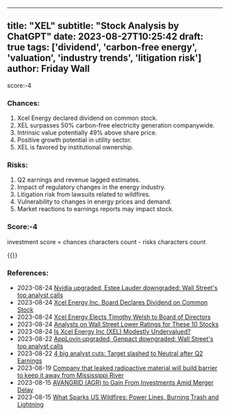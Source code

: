 
---
title: "XEL"
subtitle: "Stock Analysis by ChatGPT"
date: 2023-08-27T10:25:42
draft: true
tags: ['dividend', 'carbon-free energy', 'valuation', 'industry trends', 'litigation risk']
author: Friday Wall
---

score:-4
### Chances:
1. Xcel Energy declared dividend on common stock.
2. XEL surpasses 50% carbon-free electricity generation companywide.
3. Intrinsic value potentially 49% above share price.
4. Positive growth potential in utility sector.
5. XEL is favored by institutional ownership.
### Risks:
1. Q2 earnings and revenue lagged estimates.
2. Impact of regulatory changes in the energy industry.
3. Litigation risk from lawsuits related to wildfires.
4. Vulnerability to changes in energy prices and demand.
5. Market reactions to earnings reports may impact stock.
### Score:-4
investment score = chances characters count - risks characters count

{{<tradingview symbol="NASDAQ:XEL">}}
### References:
- 2023-08-24 [Nvidia upgraded, Estee Lauder downgraded: Wall Street's top analyst calls](https://finance.yahoo.com/news/nvidia-upgraded-estee-lauder-downgraded-135708473.html?.tsrc=rss)
- 2023-08-24 [Xcel Energy Inc. Board Declares Dividend on Common Stock](https://finance.yahoo.com/news/xcel-energy-inc-board-declares-233900709.html?.tsrc=rss)
- 2023-08-24 [Xcel Energy Elects Timothy Welsh to Board of Directors](https://finance.yahoo.com/news/xcel-energy-elects-timothy-welsh-182700790.html?.tsrc=rss)
- 2023-08-24 [Analysts on Wall Street Lower Ratings for These 10 Stocks](https://finance.yahoo.com/news/analysts-wall-street-lower-ratings-174349282.html?.tsrc=rss)
- 2023-08-24 [Is Xcel Energy Inc (XEL) Modestly Undervalued?](https://finance.yahoo.com/news/xcel-energy-inc-xel-modestly-163513934.html?.tsrc=rss)
- 2023-08-22 [AppLovin upgraded, Genpact downgraded: Wall Street's top analyst calls](https://finance.yahoo.com/news/applovin-upgraded-genpact-downgraded-wall-133544463.html?.tsrc=rss)
- 2023-08-22 [4 big analyst cuts: Target slashed to Neutral after Q2 Earnings](https://finance.yahoo.com/news/4-big-analyst-cuts-target-064145394.html?.tsrc=rss)
- 2023-08-19 [Company that leaked radioactive material will build barrier to keep it away from Mississippi River](https://finance.yahoo.com/news/company-leaked-radioactive-material-build-200103115.html?.tsrc=rss)
- 2023-08-15 [AVANGRID (AGR) to Gain From Investments Amid Merger Delay](https://finance.yahoo.com/news/avangrid-agr-gain-investments-amid-131500803.html?.tsrc=rss)
- 2023-08-15 [What Sparks US Wildfires: Power Lines, Burning Trash and Lightning](https://finance.yahoo.com/news/sparks-us-wildfires-power-lines-090000431.html?.tsrc=rss)


                